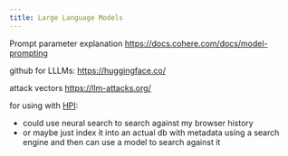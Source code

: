 ```yaml
---
title: Large Language Models
---
```


Prompt parameter explanation https://docs.cohere.com/docs/model-prompting

github for LLLMs: https://huggingface.co/

attack vectors https://llm-attacks.org/

for using with [HPI](https://github.com/purarue/HPI):

- could use neural search to search against my browser history
- or maybe just index it into an actual db with metadata using a search engine and then can use a model to search against it
